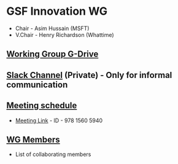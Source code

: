 # GSF Innovation WG

- Chair - Asim Hussain (MSFT)
- V.Chair - Henry Richardson (Whattime)

## [Working Group G-Drive](https://drive.google.com/drive/u/3/folders/1DlakUzce0VDTlO4eTs_grqWgIYlW6I1k)

## [Slack Channel](https://greensoftware-zzk1035.slack.com/archives/C024C0GB3LP) (Private) - Only for informal communication

## [Meeting schedule](https://lists.greensoftware.io/g/standards/calendar)
- [Meeting Link](https://zoom.us/j/97813672712?pwd=MkRpUzczUmQ5QVFQb3pheEpDa05tUT09) - ID - 978 1560 5940

## [WG Members](https://github.com/Green-Software-Foundation/standards_wg/blob/main/WG_members.md)
- List of collaborating members
